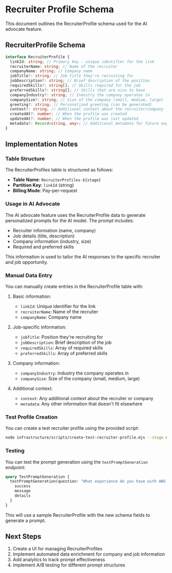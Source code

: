 # Recruiter Profile Schema

This document outlines the RecruiterProfile schema used for the AI advocate feature.

## RecruiterProfile Schema

```typescript
interface RecruiterProfile {
  linkId: string; // Primary key - unique identifier for the link
  recruiterName: string; // Name of the recruiter
  companyName: string; // Company name
  jobTitle?: string; // Job title they're recruiting for
  jobDescription?: string; // Brief description of the position
  requiredSkills?: string[]; // Skills required for the job
  preferredSkills?: string[]; // Skills that are nice to have
  companyIndustry?: string; // Industry the company operates in
  companySize?: string; // Size of the company (small, medium, large)
  greeting?: string; // Personalized greeting (can be generated)
  context?: string; // Additional context about the recruiter/company
  createdAt?: number; // When the profile was created
  updatedAt?: number; // When the profile was last updated
  metadata?: Record<string, any>; // Additional metadata for future expansion
}
```

## Implementation Notes

### Table Structure

The RecruiterProfiles table is structured as follows:

- **Table Name**: `RecruiterProfiles-${stage}`
- **Partition Key**: `linkId` (string)
- **Billing Mode**: Pay-per-request

### Usage in AI Advocate

The AI advocate feature uses the RecruiterProfile data to generate personalized prompts for the AI model. The prompt includes:

- Recruiter information (name, company)
- Job details (title, description)
- Company information (industry, size)
- Required and preferred skills

This information is used to tailor the AI responses to the specific recruiter and job opportunity.

### Manual Data Entry

You can manually create entries in the RecruiterProfile table with:

1. Basic information:

   - `linkId`: Unique identifier for the link
   - `recruiterName`: Name of the recruiter
   - `companyName`: Company name

2. Job-specific information:

   - `jobTitle`: Position they're recruiting for
   - `jobDescription`: Brief description of the job
   - `requiredSkills`: Array of required skills
   - `preferredSkills`: Array of preferred skills

3. Company information:

   - `companyIndustry`: Industry the company operates in
   - `companySize`: Size of the company (small, medium, large)

4. Additional context:
   - `context`: Any additional context about the recruiter or company
   - `metadata`: Any other information that doesn't fit elsewhere

### Test Profile Creation

You can create a test recruiter profile using the provided script:

```bash
node infrastructure/scripts/create-test-recruiter-profile.mjs --stage dev --linkId test-link
```

### Testing

You can test the prompt generation using the `testPromptGeneration` endpoint:

```graphql
query TestPromptGeneration {
  testPromptGeneration(question: "What experience do you have with AWS and cloud architecture?") {
    success
    message
    details
  }
}
```

This will use a sample RecruiterProfile with the new schema fields to generate a prompt.

## Next Steps

1. Create a UI for managing RecruiterProfiles
2. Implement automated data enrichment for company and job information
3. Add analytics to track prompt effectiveness
4. Implement A/B testing for different prompt structures
